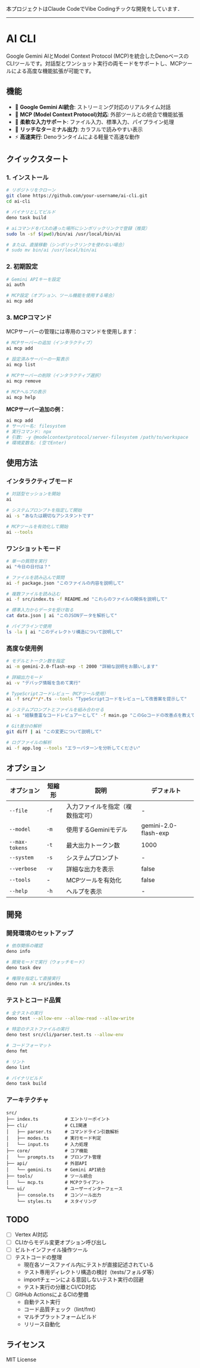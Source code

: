 本プロジェクトはClaude CodeでVibe Codingチックな開発をしています．

---

# AI CLI

Google Gemini AIとModel Context Protocol
(MCP)を統合したDenoベースのCLIツールです。対話型とワンショット実行の両モードをサポートし、MCPツールによる高度な機能拡張が可能です。

## 機能

- 🤖 **Google Gemini AI統合**: ストリーミング対応のリアルタイム対話
- 🔧 **MCP (Model Context Protocol)対応**: 外部ツールとの統合で機能拡張
- 📁 **柔軟な入力サポート**: ファイル入力、標準入力、パイプライン処理
- 🎨 **リッチなターミナル出力**: カラフルで読みやすい表示
- ⚡ **高速実行**: Denoランタイムによる軽量で高速な動作

## クイックスタート

### 1. インストール

```bash
# リポジトリをクローン
git clone https://github.com/your-username/ai-cli.git
cd ai-cli

# バイナリとしてビルド
deno task build

# aiコマンドをパスの通った場所にシンボリックリンクで登録（推奨）
sudo ln -sf $(pwd)/bin/ai /usr/local/bin/ai

# または、直接移動（シンボリックリンクを使わない場合）
# sudo mv bin/ai /usr/local/bin/ai
```

### 2. 初期設定

```bash
# Gemini APIキーを設定
ai auth

# MCP設定（オプション、ツール機能を使用する場合）
ai mcp add
```

### 3. MCPコマンド

MCPサーバーの管理には専用のコマンドを使用します：

```bash
# MCPサーバーの追加（インタラクティブ）
ai mcp add

# 設定済みサーバーの一覧表示
ai mcp list

# MCPサーバーの削除（インタラクティブ選択）
ai mcp remove

# MCPヘルプの表示
ai mcp help
```

**MCPサーバー追加の例：**

```bash
ai mcp add
# サーバー名: filesystem
# 実行コマンド: npx
# 引数: -y @modelcontextprotocol/server-filesystem /path/to/workspace
# 環境変数名: (空でEnter)
```

## 使用方法

### インタラクティブモード

```bash
# 対話型セッションを開始
ai

# システムプロンプトを指定して開始
ai -s "あなたは親切なアシスタントです"

# MCPツールを有効化して開始
ai --tools
```

### ワンショットモード

```bash
# 単一の質問を実行
ai "今日の日付は？"

# ファイルを読み込んで質問
ai -f package.json "このファイルの内容を説明して"

# 複数ファイルを読み込む
ai -f src/index.ts -f README.md "これらのファイルの関係を説明して"

# 標準入力からデータを受け取る
cat data.json | ai "このJSONデータを解析して"

# パイプラインで使用
ls -la | ai "このディレクトリ構造について説明して"
```

### 高度な使用例

```bash
# モデルとトークン数を指定
ai -m gemini-2.0-flash-exp -t 2000 "詳細な説明をお願いします"

# 詳細出力モード
ai -v "デバッグ情報を含めて実行"

# TypeScriptコードレビュー（MCPツール使用）
ai -f src/**/*.ts --tools "TypeScriptコードをレビューして改善案を提示して"

# システムプロンプトとファイルを組み合わせる
ai -s "経験豊富なコードレビュアーとして" -f main.go "このGoコードの改善点を教えて"

# Git差分の解析
git diff | ai "この変更について説明して"

# ログファイルの解析
ai -f app.log --tools "エラーパターンを分析してください"
```

## オプション

| オプション     | 短縮形 | 説明                             | デフォルト           |
| -------------- | ------ | -------------------------------- | -------------------- |
| `--file`       | `-f`   | 入力ファイルを指定（複数指定可） | -                    |
| `--model`      | `-m`   | 使用するGeminiモデル             | gemini-2.0-flash-exp |
| `--max-tokens` | `-t`   | 最大出力トークン数               | 1000                 |
| `--system`     | `-s`   | システムプロンプト               | -                    |
| `--verbose`    | `-v`   | 詳細な出力を表示                 | false                |
| `--tools`      | -      | MCPツールを有効化                | false                |
| `--help`       | `-h`   | ヘルプを表示                     | -                    |

## 開発

### 開発環境のセットアップ

```bash
# 依存関係の確認
deno info

# 開発モードで実行（ウォッチモード）
deno task dev

# 権限を指定して直接実行
deno run -A src/index.ts
```

### テストとコード品質

```bash
# 全テストの実行
deno test --allow-env --allow-read --allow-write

# 特定のテストファイルの実行
deno test src/cli/parser.test.ts --allow-env

# コードフォーマット
deno fmt

# リント
deno lint

# バイナリビルド
deno task build
```

### アーキテクチャ

```
src/
├── index.ts          # エントリーポイント
├── cli/              # CLI関連
│   ├── parser.ts     # コマンドライン引数解析
│   ├── modes.ts      # 実行モード判定
│   └── input.ts      # 入力処理
├── core/             # コア機能
│   └── prompts.ts    # プロンプト管理
├── api/              # 外部API
│   └── gemini.ts     # Gemini API統合
├── tools/            # ツール統合
│   └── mcp.ts        # MCPクライアント
└── ui/               # ユーザーインターフェース
    ├── console.ts    # コンソール出力
    └── styles.ts     # スタイリング
```

## TODO

- [ ] Vertex AI対応
- [ ] CLIからモデル変更オプション呼び出し
- [ ] ビルトインファイル操作ツール
- [ ] テストコードの整理
  - 現在各ソースファイル内にテストが直接記述されている
  - テスト専用ディレクトリ構造の検討（tests/フォルダ等）
  - importチェーンによる意図しないテスト実行の回避
  - テスト実行の分離とCI/CD対応
- [ ] GitHub ActionsによるCIの整備
  - 自動テスト実行
  - コード品質チェック（lint/fmt）
  - マルチプラットフォームビルド
  - リリース自動化

## ライセンス

MIT License
